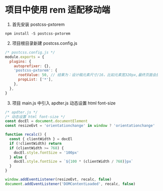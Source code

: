 # 项目中使用 rem 适配移动端

1. 首先安装 postcss-pxtorem

```
npm install -S postcss-pxtorem
```

2. 项目根目录新建 postcss.config.js

```js
/* postcss.config.js */
module.exports = {
  plugins: {
    autoprefixer: {},
    'postcss-pxtorem': {
      rootValue: 50, // 结果为：设计稿元素尺寸/16，比如元素宽320px,最终页面会换算成 20rem
      propList: ['*'],
    },
  },
}
```

3. 项目 main.js 中引入 apdter.js 动态设置 html font-size

```js
/* apdter.js */
/* 动态设置 html font-size */
const docEl = document.documentElement
const resizeEvt = 'orientationchange' in window ? 'orientationchange' : 'resize'

function recalc() {
  const { clientWidth } = docEl
  if (!clientWidth) return
  if (clientWidth >= 768) {
    docEl.style.fontSize = '100px'
  } else {
    docEl.style.fontSize = `${100 * (clientWidth / 768)}px`
  }
}

window.addEventListener(resizeEvt, recalc, false)
document.addEventListener('DOMContentLoaded', recalc, false)
```
